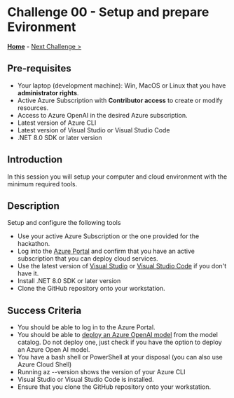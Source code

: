 # Challenge 00 - Setup and prepare Evironment

**[Home](../README.md)** - [Next Challenge >](./Challenge-01.md)

## Pre-requisites

- Your laptop (development machine): Win, MacOS or Linux that you have **administrator rights**.
- Active Azure Subscription with **Contributor access** to create or modify resources.
- Access to Azure OpenAI in the desired Azure subscription.
- Latest version of Azure CLI
- Latest version of Visual Studio or Visual Studio Code
- .NET 8.0 SDK or later version

## Introduction

In this session you will setup your computer and cloud environment with the minimum required tools.

## Description

Setup and configure the following tools

- Use your active Azure Subscription or the one provided for the hackathon.
- Log into the [Azure Portal](https://portal.azure.com) and confirm that you have an active subscription that you can deploy cloud services.
- Use the latest version of [Visual Studio](https://visualstudio.microsoft.com) or [Visual Studio Code](https://code.visualstudio.com) if you don't have it.
- Install .NET 8.0 SDK or later version
- Clone the GitHub repository onto your workstation.

## Success Criteria

- You should be able to log in to the Azure Portal.
- You should be able to [deploy an Azure OpenAI model](https://learn.microsoft.com/en-us/azure/ai-studio/how-to/deploy-models-openai#deploy-an-azure-openai-model-from-the-model-catalog) from the model catalog. Do not deploy one, just check if you have the option to deploy an Azure Open AI model.
- You have a bash shell or PowerShell at your disposal (you can also use Azure Cloud Shell)
- Running az --version shows the version of your Azure CLI
- Visual Studio or Visual Studio Code is installed.
- Ensure that you clone the GitHub repository onto your workstation.
